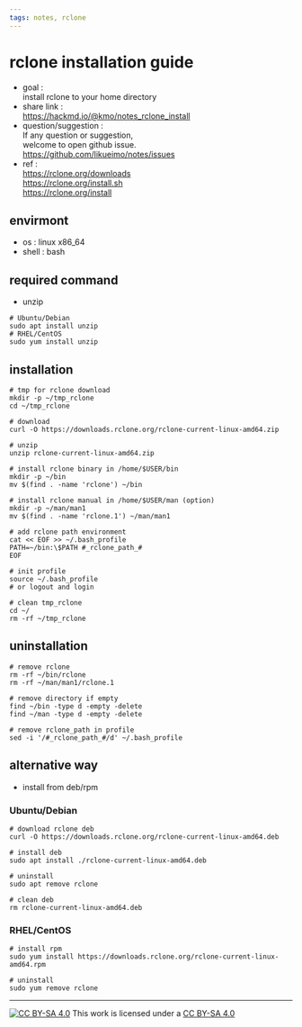 ```yaml
---
tags: notes, rclone
---
```


# rclone installation guide
- goal :   
install rclone to your home directory 
- share link :  
https://hackmd.io/@kmo/notes_rclone_install  
- question/suggestion :  
If any question or suggestion,  
welcome to open github issue.  
https://github.com/likueimo/notes/issues
- ref :  
https://rclone.org/downloads  
https://rclone.org/install.sh  
https://rclone.org/install  

## envirmont
- os : linux x86_64
- shell : bash

## required command
- unzip
```bash=
# Ubuntu/Debian
sudo apt install unzip
# RHEL/CentOS
sudo yum install unzip
```

## installation

```bash=
# tmp for rclone download
mkdir -p ~/tmp_rclone
cd ~/tmp_rclone

# download
curl -O https://downloads.rclone.org/rclone-current-linux-amd64.zip

# unzip
unzip rclone-current-linux-amd64.zip

# install rclone binary in /home/$USER/bin
mkdir -p ~/bin
mv $(find . -name 'rclone') ~/bin

# install rclone manual in /home/$USER/man (option)
mkdir -p ~/man/man1
mv $(find . -name 'rclone.1') ~/man/man1

# add rclone path environment
cat << EOF >> ~/.bash_profile
PATH=~/bin:\$PATH #_rclone_path_#
EOF

# init profile 
source ~/.bash_profile
# or logout and login

# clean tmp_rclone
cd ~/
rm -rf ~/tmp_rclone
```

## uninstallation

```bash=
# remove rclone
rm -rf ~/bin/rclone
rm -rf ~/man/man1/rclone.1

# remove directory if empty
find ~/bin -type d -empty -delete
find ~/man -type d -empty -delete

# remove rclone_path in profile
sed -i '/#_rclone_path_#/d' ~/.bash_profile
```

## alternative way
- install from deb/rpm  

### Ubuntu/Debian
```bash=
# download rclone deb
curl -O https://downloads.rclone.org/rclone-current-linux-amd64.deb

# install deb
sudo apt install ./rclone-current-linux-amd64.deb

# uninstall
sudo apt remove rclone

# clean deb
rm rclone-current-linux-amd64.deb
```

### RHEL/CentOS

```bash=
# install rpm
sudo yum install https://downloads.rclone.org/rclone-current-linux-amd64.rpm

# uninstall
sudo yum remove rclone
```

---
[![CC BY-SA 4.0][cc-by-sa-image]][cc-by-sa] This work is licensed under a [CC BY-SA 4.0][cc-by-sa]  

[cc-by-sa]: http://creativecommons.org/licenses/by-sa/4.0/ 
[cc-by-sa-image]: https://licensebuttons.net/l/by-sa/4.0/88x31.png  
